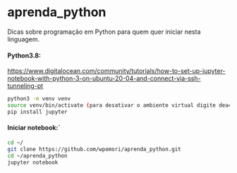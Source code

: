 # aprenda_python  
Dicas sobre programação em Python para quem quer iniciar nesta linguagem.  

#### Python3.8:  
https://www.digitalocean.com/community/tutorials/how-to-set-up-jupyter-notebook-with-python-3-on-ubuntu-20-04-and-connect-via-ssh-tunneling-pt  

```bash
python3 -m venv venv  
source venv/bin/activate (para desativar o ambiente virtual digite deactivate)  
pip install jupyter  
```

#### Iniciar notebook:`  
```bash
cd ~/
git clone https://github.com/wpomori/aprenda_python.git
cd ~/aprenda_python
jupyter notebook  
```

